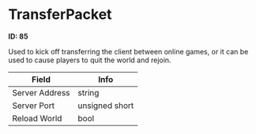 # TransferPacket

__ID: 85__

Used to kick off transferring the client between online games, or it can be used to cause players to quit the world and rejoin.

<table><thead><tr><th>Field</th><th>Info</th></tr></thead><tbody>
<tr><td>Server Address</td><td>string</td></tr>
<tr><td>Server Port</td><td>unsigned short</td></tr>
<tr><td>Reload World</td><td>bool</td></tr>
</tbody></table>